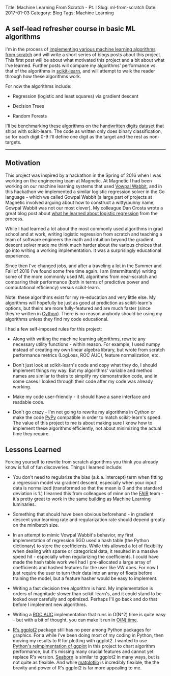 Title: Machine Learning From Scratch - Pt. I
Slug: ml-from-scratch
Date: 2017-01-03
Category: Blog
Tags: Machine Learning

## A self-lead refresher course in basic ML algorithms

I'm in the process of [implementing various machine learning algorithms from scratch](https://github.com/jarfa/ML_from_scratch) and will write a short series of blogs posts about this project. This first post will be about what motivated this project and a bit about what I've learned. Further posts will compare my algorithms' performance vs. that of the algorithms in [scikit-learn](http://scikit-learn.org/stable/), and will attempt to walk the reader through how these algorithms work.

For now the algorithms include:

*  Regression (logistic and least squares) via gradient descent

*  Decision Trees

*  Random Forests  

<!-- *  Gradient Boosted Trees -->

I'll be benchmarking these algorithms on the [handwritten digits dataset](http://scikit-learn.org/stable/datasets/index.html#optical-recognition-of-handwritten-digits-data-set) that ships with scikit-learn. The code as written only does binary classification, so for each digit 0-9 I'll define one digit as the target and the rest as non-targets.

********** 
## Motivation

This project was inspired by a hackathon in the Spring of 2016 when I was working on the engineering team at Magnetic. At Magnetic I had been working on our machine learning systems that used [Vowpal Wabbit](https://github.com/JohnLangford/vowpal_wabbit), and in this hackathon we implemented a similar logistic regression solver in the Go language - which we called Gowpal Wabbit (a large part of projects at Magnetic involved arguing about how to construct a witty/punny name, Gowpal Wabbit was not our most clever). My colleague Dan Crosta wrote a great blog post about [what he learned about logistic regression](https://late.am/post/2016/04/22/demystifying-logistic-regression.html) from the process.

While I had learned a lot about the most commonly used algorithms in grad school and at work, writing logistic regression from scratch and teaching a team of software engineers the math and intuition beyond the gradient descent solver made me think much harder about the various choices that go into writing a working implementation. It was a surprisingly educational experience.

Since then I've changed jobs, and after a traveling a lot in the Summer and Fall of 2016 I've found some free time again. I am (intermittently) writing some of the more commonly used ML algorithms from near-scratch and comparing their performance (both in terms of predictive power and computational efficiency) versus scikit-learn.

Note: these algorithms exist for my re-education and very little else. My algorithms will hopefully be just as good at prediction as scikit-learn's options, but theirs are more fully-featured and are much faster (since they're written in [Cython](http://cython.org/)). There is no reason anybody should be using my algorithms unless they find my code educational.

I had a few self-imposed rules for this project:

*  Along with writing the machine learning algorithms, rewrite any necessary utility functions - within reason. For example, I used numpy instead of creating my own linear algebra library, but wrote from scratch performance metrics (LogLoss, ROC AUC), feature normalization, etc.

*  Don't just look at scikit-learn's code and copy what they do, I should implement things my way. But my algorithms' variable and method names are similar to theirs to simplify my demonstration code, and in some cases I looked through their code after my code was already working.

* Make my code user-friendly - it should have a sane interface and readable code.

* Don't go crazy - I'm not going to rewrite my algorithms in Cython or make the code [PyPy](http://pypy.org/) compatible in order to match scikit-learn's speed. The value of this project to me is about making sure I know how to implement these algorithms efficiently, not about minimizing the actual time they require.

## Lessons Learned

Forcing yourself to rewrite from scratch algorithms you think you already know is full of fun discoveries. Things I learned include:

*  You don't need to regularize the bias (a.k.a. intercept) term when fitting a regression model via gradient descent, especially when your input data is normalized (transformed so that the mean is 0 and the standard deviation is 1.) I learned this from colleagues of mine on the [FAIR](https://research.fb.com/category/facebook-ai-research-fair/) team - it's pretty great to work in the same building as Machine Learning luminaries.

*  Something that should have been obvious beforehand - in gradient descent your learning rate and regularization rate should depend greatly on the minibatch size.

*  In an attempt to mimic Vowpal Wabbit's behavior, my first implementation of regression SGD used a hash table (the Python dictionary) to store the coefficients. While this allowed a lot of flexibility when dealing with sparse or categorical data, it resulted in a massive speed hit - especially when regularizing the coefficients. I could have made the hash table work well had I pre-allocated a large array of coefficients and hashed features for the user like VW does. For now I just require the user to turn their data into an array of floats before training the model, but a feature hasher would be easy to implement.

*  Writing a fast decision tree algorithm is hard. My implementation is orders of magnitude slower than scikit-learn's, and it could stand to be looked over carefully and optimized. Perhaps I'll go back and do that before I implement new algorithms.

*  Writing a [ROC AUC](https://en.wikipedia.org/wiki/Receiver_operating_characteristic) implementation that runs in O(N^2) time is quite easy - but with a bit of thought, you can make it run in [O(N) time](https://github.com/jarfa/ML_from_scratch/blob/12d91ee4109410855b09aa7da9df345ae79e117d/util.py#L40).

*  [R's ggplot2](http://ggplot2.org/) package still has no peer among Python packages for graphics. For a while I've been doing most of my coding in Python, then moving my results to R for plotting with ggplot2. I wanted to use [Python's reimplmentation of ggplot](http://ggplot.yhathq.com/) in this project to chart algorithm performance, but it's missing many crucial features and cannot yet replace R's version. [Seaborn](http://seaborn.pydata.org/) is similar to ggplot2 in many ways, but is not quite as flexible. And while [matplotlib](http://matplotlib.org/) is incredibly flexible, the the brevity and power of R's ggplot2 is far more appealing to me.

<!-- *  Gradient boosted trees sound so simple to implement - just iteratively build trees on the gradients! But there is apparently some some subtlety. My code for this algorithm will go on GitHub once I figure out what I'm doing wrong. -->

